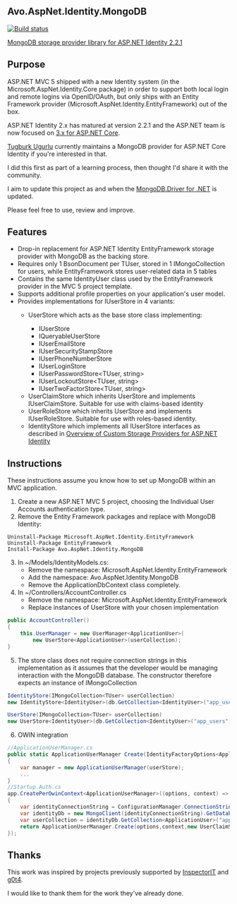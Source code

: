 ## Avo.AspNet.Identity.MongoDB ##

[![Build status](https://ci.appveyor.com/api/projects/status/t6kespv5wff9h420/branch/master?svg=true)](https://ci.appveyor.com/project/alsitebro/avo-aspnet-identity-mongodb/branch/master)

[MongoDB storage provider library for ASP.NET Identity 2.2.1](https://www.nuget.org/packages/Avo.AspNet.Identity.MongoDB)

## Purpose ##

ASP.NET MVC 5 shipped with a new Identity system (in the Microsoft.AspNet.Identity.Core package) in order to support both local login and remote logins via OpenID/OAuth, but only ships with an Entity Framework provider (Microsoft.AspNet.Identity.EntityFramework) out of the box.

ASP.NET Identity 2.x has matured at version 2.2.1 and the ASP.NET team is now focused on [3.x for ASP.NET Core](https://github.com/aspnet/Identity/). 

[Tugburk Ugurlu](https://github.com/tugberkugurlu/AspNetCore.Identity.MongoDB) currently maintains a MongoDB provider for ASP.NET Core Identity if you're interested in that.

I did this first as part of a learning process, then thought I'd share it with the community.

I aim to update this project as and when the [MongoDB.Driver for .NET](http://mongodb.github.io/mongo-csharp-driver/) is updated.

Please feel free to use, review and improve.

## Features ##
* Drop-in replacement for ASP.NET Identity EntityFramework storage provider with MongoDB as the backing store.
* Requires only 1 BsonDocument per TUser, stored in 1 IMongoCollection for users, while EntityFramework stores user-related data in 5 tables
* Contains the same IdentityUser class used by the EntityFramework provider in the MVC 5 project template.
* Supports additional profile properties on your application's user model.
* Provides implementations for IUserStore<TUser> in 4 variants:
    * UserStore<TUser> which acts as the base store class implementing: 
        * IUserStore<TUser>
        * IQueryableUserStore<TUser>
        * IUserEmailStore<TUser>
        * IUserSecurityStampStore<TUser>
        * IUserPhoneNumberStore<TUser>
        * IUserLoginStore<TUser>
        * IUserPasswordStore<TUser, string>
        * IUserLockoutStore<TUser, string>
        * IUserTwoFactorStore<TUser, string>
    * UserClaimStore<TUser> which inherits UserStore<TUser> and implements IUserClaimStore<TUser>. Suitable for use with claims-based identity
    * UserRoleStore<TUser> which inherits UserStore<TUser> and implements IUserRoleStore<TUser>. Suitable for use with roles-based identity.
    * IdentityStore<TUser> which implements all IUserStore<TUser> interfaces as described in [Overview of Custom Storage Providers for ASP.NET Identity](https://docs.microsoft.com/en-us/aspnet/identity/overview/extensibility/overview-of-custom-storage-providers-for-aspnet-identity)

## Instructions ##
These instructions assume you know how to set up MongoDB within an MVC application.

1. Create a new ASP.NET MVC 5 project, choosing the Individual User Accounts authentication type.
2. Remove the Entity Framework packages and replace with MongoDB Identity:

```NuGet Package Manager Console
Uninstall-Package Microsoft.AspNet.Identity.EntityFramework
Uninstall-Package EntityFramework
Install-Package Avo.AspNet.Identity.MongoDB
```
    
3. In ~/Models/IdentityModels.cs:
    * Remove the namespace: Microsoft.AspNet.Identity.EntityFramework
    * Add the namespace: Avo.AspNet.Identity.MongoDB
    * Remove the ApplicationDbContext class completely.
4. In ~/Controllers/AccountController.cs
    * Remove the namespace: Microsoft.AspNet.Identity.EntityFramework
    * Replace instances of UserStore with your chosen implementation

```C#
public AccountController()
{
    this.UserManager = new UserManager<ApplicationUser>(
        new UserStore<ApplicationUser>(userCollection);
}
```
5. The store class does not require connection strings in this implementation as it assumes that the developer would be managing interaction with the MongoDB database. The constructor therefore expects an instance of IMongoCollection<TUser>

```C#
IdentityStore(IMongoCollection<TUser> userCollection)
new IdentityStore<IdentityUser>(db.GetCollection<IdentityUser>("app_users"))

UserStore(IMongoCollection<TUser> userCollection)
new UserStore<IdentityUser>(db.GetCollection<IdentityUser>("app_users"))
```

6. OWIN integration
```C#
//ApplicationUserManager.cs
public static ApplicationUserManager Create(IdentityFactoryOptions<ApplicationUserManager> options, IOwinContext context, UserClaimStore<ApplicationUser> userStore)
{
	var manager = new ApplicationUserManager(userStore);
	...
}	   
//Startup.Auth.cs
app.CreatePerOwinContext<ApplicationUserManager>((options, context) =>
{
	var identityConnectionString = ConfigurationManager.ConnectionStrings["IdentityConnection"].ConnectionString;
	var identityDb = new MongoClient(identityConnectionString).GetDatabase(identityConnectionString.Split('/').Last());
	var userCollection = identityDb.GetCollection<ApplicationUser>("app_users");
	return ApplicationUserManager.Create(options,context,new UserClaimStore<ApplicationUser>(userCollection));
});
```

## Thanks ##

This work was inspired by projects previously supported by [InspectorIT](https://github.com/InspectorIT/MongoDB.AspNet.Identity) and [g0t4](https://github.com/g0t4/aspnet-identity-mongo).

I would like to thank them for the work they've already done.
